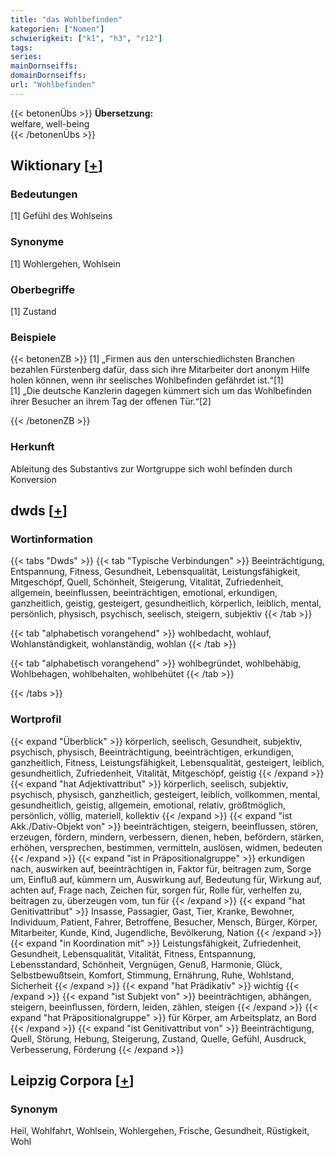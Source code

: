 ```yaml
---
title: "das Wohlbefinden"
kategorien: ["Nomen"]
schwierigkeit: ["k1", "h3", "r12"]
tags:
series:
mainDornseiffs:
domainDornseiffs:
url: "Wohlbefinden"
---
```


{{< betonenÜbs >}}
**Übersetzung:**  
welfare, well-being  
{{< /betonenÜbs >}}

## Wiktionary [[+](https://de.wiktionary.org/wiki/Wohlbefinden)]

### Bedeutungen
[1] Gefühl des Wohlseins  

### Synonyme
[1] Wohlergehen, Wohlsein  

### Oberbegriffe
[1] Zustand  

### Beispiele
{{< betonenZB >}}
[1] „Firmen aus den unterschiedlichsten Branchen bezahlen Fürstenberg dafür, dass sich ihre Mitarbeiter dort anonym Hilfe holen können, wenn ihr seelisches Wohlbefinden gefährdet ist.“[1]  
[1] „Die deutsche Kanzlerin dagegen kümmert sich um das Wohlbefinden ihrer Besucher an ihrem Tag der offenen Tür.“[2]  

{{< /betonenZB >}}
### Herkunft
Ableitung des Substantivs zur Wortgruppe sich wohl befinden durch Konversion  



## dwds [[+](https://www.dwds.de/wb/Wohlbefinden)]

### Wortinformation
{{< tabs "Dwds" >}}
{{< tab "Typische Verbindungen" >}}
Beeinträchtigung, Entspannung, Fitness, Gesundheit, Lebensqualität, Leistungsfähigkeit, Mitgeschöpf, Quell, Schönheit, Steigerung, Vitalität, Zufriedenheit, allgemein, beeinflussen, beeinträchtigen, emotional, erkundigen, ganzheitlich, geistig, gesteigert, gesundheitlich, körperlich, leiblich, mental, persönlich, physisch, psychisch, seelisch, steigern, subjektiv
{{< /tab >}}

{{< tab "alphabetisch vorangehend" >}}
wohlbedacht, wohlauf, Wohlanständigkeit, wohlanständig, wohlan
{{< /tab >}}

{{< tab "alphabetisch vorangehend" >}}
wohlbegründet, wohlbehäbig, Wohlbehagen, wohlbehalten, wohlbehütet
{{< /tab >}}

{{< /tabs >}}

### Wortprofil
{{< expand "Überblick" >}} körperlich, seelisch, Gesundheit, subjektiv, psychisch, physisch, Beeinträchtigung, beeinträchtigen, erkundigen, ganzheitlich, Fitness, Leistungsfähigkeit, Lebensqualität, gesteigert, leiblich, gesundheitlich, Zufriedenheit, Vitalität, Mitgeschöpf, geistig {{< /expand >}}
{{< expand "hat Adjektivattribut" >}} körperlich, seelisch, subjektiv, psychisch, physisch, ganzheitlich, gesteigert, leiblich, vollkommen, mental, gesundheitlich, geistig, allgemein, emotional, relativ, größtmöglich, persönlich, völlig, materiell, kollektiv {{< /expand >}}
{{< expand "ist Akk./Dativ-Objekt von" >}} beeinträchtigen, steigern, beeinflussen, stören, erzeugen, fördern, mindern, verbessern, dienen, heben, befördern, stärken, erhöhen, versprechen, bestimmen, vermitteln, auslösen, widmen, bedeuten {{< /expand >}}
{{< expand "ist in Präpositionalgruppe" >}} erkundigen nach, auswirken auf, beeinträchtigen in, Faktor für, beitragen zum, Sorge um, Einfluß auf, kümmern um, Auswirkung auf, Bedeutung für, Wirkung auf, achten auf, Frage nach, Zeichen für, sorgen für, Rolle für, verhelfen zu, beitragen zu, überzeugen vom, tun für {{< /expand >}}
{{< expand "hat Genitivattribut" >}} Insasse, Passagier, Gast, Tier, Kranke, Bewohner, Individuum, Patient, Fahrer, Betroffene, Besucher, Mensch, Bürger, Körper, Mitarbeiter, Kunde, Kind, Jugendliche, Bevölkerung, Nation {{< /expand >}}
{{< expand "in Koordination mit" >}} Leistungsfähigkeit, Zufriedenheit, Gesundheit, Lebensqualität, Vitalität, Fitness, Entspannung, Lebensstandard, Schönheit, Vergnügen, Genuß, Harmonie, Glück, Selbstbewußtsein, Komfort, Stimmung, Ernährung, Ruhe, Wohlstand, Sicherheit {{< /expand >}}
{{< expand "hat Prädikativ" >}} wichtig {{< /expand >}}
{{< expand "ist Subjekt von" >}} beeinträchtigen, abhängen, steigern, beeinflussen, fördern, leiden, zählen, steigen {{< /expand >}}
{{< expand "hat Präpositionalgruppe" >}} für Körper, am Arbeitsplatz, an Bord {{< /expand >}}
{{< expand "ist Genitivattribut von" >}} Beeinträchtigung, Quell, Störung, Hebung, Steigerung, Zustand, Quelle, Gefühl, Ausdruck, Verbesserung, Förderung {{< /expand >}}

## Leipzig Corpora [[+](https://corpora.uni-leipzig.de/en/res?word=Wohlbefinden&corpusId=deu_newscrawl-public_2018)]


### Synonym
Heil, Wohlfahrt, Wohlsein, Wohlergehen, Frische, Gesundheit, Rüstigkeit, Wohl

